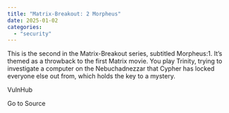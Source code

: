```yaml
---
title: "Matrix-Breakout: 2 Morpheus"
date: 2025-01-02
categories: 
  - "security"
---
```


This is the second in the Matrix-Breakout series, subtitled Morpheus:1. It’s themed as a throwback to the first Matrix movie. You play Trinity, trying to investigate a computer on the Nebuchadnezzar that Cypher has locked everyone else out from, which holds the key to a mystery.

  
  
  
VulnHub

Go to Source
